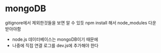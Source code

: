 # mongoDB
gitignore에서 제외한것들을 보면 알 수 있듯
npm install 해서 node_modules 다운 받아야함
+ node.js 데이터베이스는 mongoDB이기 때문에
+ 나중에 직접 연결 로그를 dev.js에 추가해야 한다
